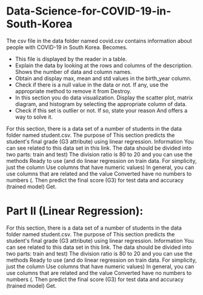 # Data-Science-for-COVID-19-in-South-Korea

The csv file in the data folder named covid.csv contains information about people with COVID-19 in South Korea.
Becomes.
* This file is displayed by the reader in a table.
* Explain the data by looking at the rows and columns of the description. Shows the number of data and column names.
* Obtain and display max, mean and std values ​​in the birth_year column.
* Check if there is a null value in the data or not. If any, use the appropriate method to remove it from
Destroy.
* In this section you do data visualization. Display the scatter plot, matrix diagram, and histogram by selecting the appropriate column of data.
* Check if this set is outlier or not. If so, state your reason
And offers a way to solve it.

For this section, there is a data set of a number of students in the data folder named student.csv. The purpose of
This section predicts the student's final grade (G3 attribute) using linear regression. Information
You can see related to this data set in this link.
The data should be divided into two parts: train and test) The division ratio is 80 to 20 and you can use the methods
Ready to use (and do linear regression on train data. For simplicity, just the column
Use columns that have numeric values) In general, you can use columns that are related and the value
Converted have no numbers to numbers (.
Then predict the final score (G3) for test data and accuracy (trained model)
Get.
# Part II (Linear Regression):
For this section, there is a data set of a number of students in the data folder named student.csv. The purpose of
This section predicts the student's final grade (G3 attribute) using linear regression. Information
You can see related to this data set in this link.
The data should be divided into two parts: train and test) The division ratio is 80 to 20 and you can use the methods
Ready to use (and do linear regression on train data. For simplicity, just the column
Use columns that have numeric values) In general, you can use columns that are related and the value
Converted have no numbers to numbers (.
Then predict the final score (G3) for test data and accuracy (trained model)
Get.
